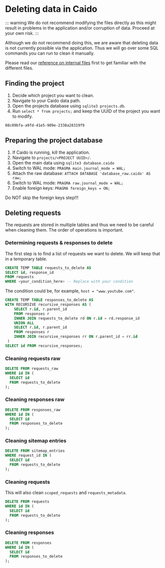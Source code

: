 # Deleting data in Caido

::: warning
We do not recommend modifying the files directly as this might result in problems in the application and/or corruption of data. Proceed at your own risk.
:::

Although we do not recommend doing this, we are aware that deleting data is not currently possible via the application.
Thus we will go over some SQL commands you can run to clean it manually.

Please read our [reference on internal files](/reference/internal_files) first to get familiar with the different files.

## Finding the project

1. Decide which project you want to clean.
1. Navigate to your Caido data path.
1. Open the projects database using `sqlite3 projects.db`.
1. Run `select * from projects;` and keep the UUID of the project you want to modify.

`08c09bfa-a9fd-41e5-909e-2338a28319f9`

## Preparing the project database

1. If Caido is running, kill the application.
1. Navigate to `projects/<PROJECT UUID>/`.
1. Open the main data using `sqlite3 database.caido`
1. Switch to WAL mode: `PRAGMA main.journal_mode = WAL;`
1. Attach the raw database: `ATTACH DATABASE 'database_raw.caido' AS raw;`
1. Switch to WAL mode: `PRAGMA raw.journal_mode = WAL;`
1. Enable foreign keys: `PRAGMA foreign_keys = ON;`

Do NOT skip the foreign keys step!!!

## Deleting requests

The requests are stored in multiple tables and thus we need to be careful when cleaning them.
The order of operations is important.

### Determining requests & responses to delete

The first step is to find a list of requests we want to delete.
We will keep that in a temporary table.

```sql
CREATE TEMP TABLE requests_to_delete AS
SELECT id, response_id
FROM requests
WHERE <your_condition_here> -- Replace with your condition
```

The condition could be, for example, `host = "www.youtube.com"`.

```sql
CREATE TEMP TABLE responses_to_delete AS
WITH RECURSIVE recursive_responses AS (
    SELECT r.id, r.parent_id
    FROM responses r
    INNER JOIN requests_to_delete rd ON r.id = rd.response_id
    UNION ALL
    SELECT r.id, r.parent_id
    FROM responses r
    INNER JOIN recursive_responses rr ON r.parent_id = rr.id
 )
SELECT id FROM recursive_responses;
```

### Cleaning requests raw

```sql
DELETE FROM requests_raw
WHERE id IN (
  SELECT id
  FROM requests_to_delete
);
```

### Cleaning responses raw

```sql
DELETE FROM responses_raw
WHERE id IN (
  SELECT id
  FROM responses_to_delete
);
```

### Cleaning sitemap entries

```sql
DELETE FROM sitemap_entries
WHERE request_id IN (
  SELECT id
  FROM requests_to_delete
);
```

### Cleaning requests

This will also clean `scoped_requests` and `requests_metadata`.

```sql
DELETE FROM requests
WHERE id IN (
  SELECT id
  FROM requests_to_delete
);
```

### Cleaning responses

```sql
DELETE FROM responses
WHERE id IN (
  SELECT id
  FROM responses_to_delete
);
```
